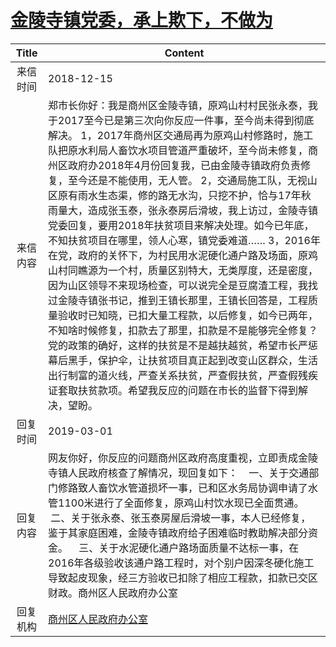 # <a href="http://www.shangluo.gov.cn/zmhd/ldxxxx.jsp?urltype=leadermail.LeaderMailContentUrl&wbtreeid=1112&leadermailid=5075">金陵寺镇党委，承上欺下，不做为</a>
| Title |                                                                                                                                                                                                                                                                                  Content                                                                                                                                                                                                                                                                                  |
|:-----:|---------------------------------------------------------------------------------------------------------------------------------------------------------------------------------------------------------------------------------------------------------------------------------------------------------------------------------------------------------------------------------------------------------------------------------------------------------------------------------------------------------------------------------------------------------------------------|
| 来信时间  | 2018-12-15                                                                                                                                                                                                                                                                                                                                                                                                                                                                                                                                                                |
| 来信内容  | 郑市长你好：我是商州区金陵寺镇，原鸡山村村民张永泰，我于2017至今已是第三次向你反应一件事，至今尚未得到彻底解决。 1，2017年商州区交通局再为原鸡山村修路时，施工队把原水利局人畜饮水项目管道严重破坏，至今尚未修复，商州区政府办2018年4月份回复我，已由金陵寺镇政府负责修复，至今还是不能使用，无人管。 2，交通局施工队，无视山区原有雨水生态渠，修的路无水沟，只挖不护，恰与17年秋雨量大，造成张玉泰，张永泰房后滑坡，我上访过，金陵寺镇党委回复，要用2018年扶贫项目来解决处理。如今已年底，不知扶贫项目在哪里，领人心寒，镇党委难道…… 3，2016年在党，政府的关怀下，为村民用水泥硬化通户路及场面，原鸡山村同瞧源为一个村，质量区别特大，无类厚度，还是密度，因为山区领导不来现场检查，可以说完全是豆腐渣工程，我找过金陵寺镇张书记，推到王镇长那里，王镇长回答是，工程质量验收时已知晓，已扣大量工程款，以后修复，如今已两年，不知啥时候修复，扣款去了那里，扣款是不是能够完全修复？党的政策的确好，这样的扶贫是不是越扶越贫，希望市长严惩幕后黑手，保护伞，让扶贫项目真正起到改变山区群众，生活出行制富的道火线，严查关系扶贫，严查假扶贫，严查假残疾证套取扶贫款项。希望我反应的问题在市长的监督下得到解决，望盼。 |
| 回复时间  | 2019-03-01                                                                                                                                                                                                                                                                                                                                                                                                                                                                                                                                                                |
| 回复内容  | 网友你好，你反应的问题商州区政府高度重视，立即责成金陵寺镇人民政府核查了解情况，现回复如下：    一、关于交通部门修路致人畜饮水管道损坏一事，已和区水务局协调申请了水管1100米进行了全面修复，原鸡山村饮水现已全面贯通。    二、关于张永泰、张玉泰房屋后滑坡一事，本人已经修复，鉴于其家庭困难，金陵寺镇政府给子困难临时教助解决部分资金。    三、关于水泥硬化通户路场面质量不达标一事，在2016年各级验收该通户路工程时，对个别户因深冬硬化施工导致起皮现象，经三方验收已扣除了相应工程款，扣款已交区财政。商州区人民政府办公室                                                                                                                                                                                                                                                                                                  |
| 回复机构  | <a href="../../categories/agencies/商州区人民政府办公室.md">商州区人民政府办公室</a>                                                                                                                                                                                                                                                                                                                                                                                                                                                                                                            |